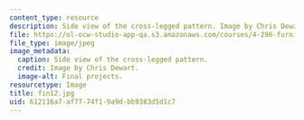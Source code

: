 ```yaml
---
content_type: resource
description: Side view of the cross-legged pattern. Image by Chris Dewart.
file: https://ol-ocw-studio-app-qa.s3.amazonaws.com/courses/4-296-furniture-making-spring-2005/612116a7af7774f19a9dbb9383d5d1c7_fin12.jpg
file_type: image/jpeg
image_metadata:
  caption: Side view of the cross-legged pattern.
  credit: Image by Chris Dewart.
  image-alt: Final projects.
resourcetype: Image
title: fin12.jpg
uid: 612116a7-af77-74f1-9a9d-bb9383d5d1c7
---
```

